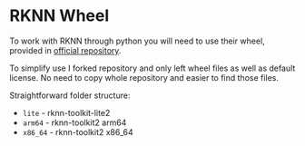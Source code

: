 # RKNN Wheel

To work with RKNN through python you will need to use their wheel, provided in [official repository](https://github.com/airockchip/rknn-toolkit2).

To simplify use I forked repository and only left wheel files as well as default license.
No need to copy whole repository and easier to find those files.

Straightforward folder structure:

- `lite` - rknn-toolkit-lite2
- `arm64` - rknn-toolkit2 arm64
- `x86_64` - rknn-toolkit2 x86_64
